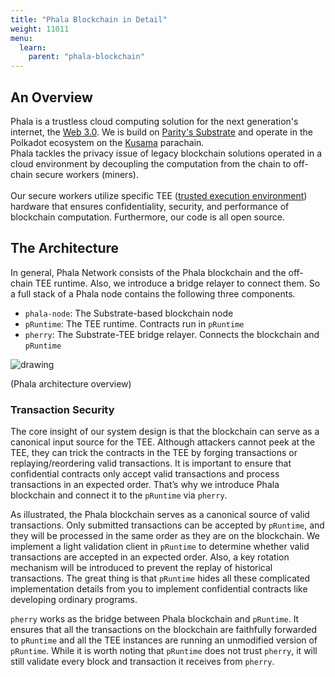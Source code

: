 ```yaml
---
title: "Phala Blockchain in Detail"
weight: 11011
menu:
  learn:
    parent: "phala-blockchain"
---
```


## An Overview

Phala is a trustless cloud computing solution for the next generation's internet, the [Web 3.0](https://web3.foundation/). We is build on [Parity's Substrate](https://www.parity.io/technologies/substrate/) and operate in the Polkadot ecosystem on the [Kusama](https://kusama.network/) parachain. 
\
Phala tackles the privacy issue of legacy blockchain solutions operated in a cloud environment by decoupling the computation from the chain to off-chain secure workers (miners).
\
\
Our secure workers utilize specific TEE ([trusted execution environment](https://www.securetechalliance.org/wp-content/uploads/TEE-101-White-Paper-V1.1-FINAL-June-2018.pdf)) hardware that ensures confidentiality, security, and performance of blockchain computation. Furthermore, our code is all open source. 

## The Architecture

In general, Phala Network consists of the Phala blockchain and the off-chain TEE runtime. Also, we introduce a bridge relayer to connect them. So a full stack of a Phala node contains the following three components.

- `phala-node`: The Substrate-based blockchain node
- `pRuntime`: The TEE runtime. Contracts run in `pRuntime`
- `pherry`: The Substrate-TEE bridge relayer. Connects the blockchain and `pRuntime`

<img src="/images/docs/developer/simple_architecture.png" alt="drawing" class="center"/>

(Phala architecture overview)

### Transaction Security

The core insight of our system design is that the blockchain can serve as a canonical input source for the TEE. Although attackers cannot peek at the TEE, they can trick the contracts in the TEE by forging transactions or replaying/reordering valid transactions. It is important to ensure that confidential contracts only accept valid transactions and process transactions in an expected order. That’s why we introduce Phala blockchain and connect it to the `pRuntime` via `pherry`.

As illustrated, the Phala blockchain serves as a canonical source of valid transactions. Only submitted transactions can be accepted by `pRuntime`, and they will be processed in the same order as they are on the blockchain. We implement a light validation client in `pRuntime` to determine whether valid transactions are accepted in an expected order. Also, a key rotation mechanism will be introduced to prevent the replay of historical transactions. The great thing is that `pRuntime` hides all these complicated implementation details from you to implement confidential contracts like developing ordinary programs.

`pherry` works as the bridge between Phala blockchain and `pRuntime`. It ensures that all the transactions on the blockchain are faithfully forwarded to `pRuntime` and all the TEE instances are running an unmodified version of `pRuntime`. While it is worth noting that `pRuntime` does not trust `pherry`, it will still validate every block and transaction it receives from `pherry`.